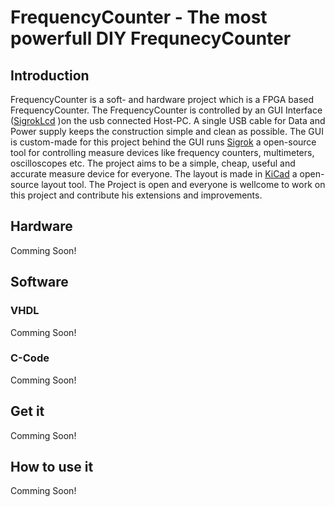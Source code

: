 # FrequencyCounter - The most powerfull DIY FrequnecyCounter
## Introduction
FrequencyCounter is a soft- and hardware project which is a FPGA based FrequencyCounter. The FrequencyCounter is controlled by an GUI Interface ([SigrokLcd](https://github.com/LUMERIIX/SigrokLcd) )on the usb connected Host-PC. A single USB cable for Data and Power supply keeps the construction simple and clean as possible. The GUI is custom-made for this project behind the GUI runs [Sigrok](https://sigrok.org/) a open-source tool for controlling measure devices like frequency counters, multimeters, oscilloscopes etc. The project aims to be a simple, cheap, useful and accurate measure device for everyone. The layout is made in [KiCad]( http://kicad-pcb.org/) a open-source layout tool. The Project is open and everyone is wellcome to work on this project and contribute his extensions and improvements.

## Hardware
Comming Soon!
## Software
### VHDL
Comming Soon!
### C-Code
Comming Soon!

## Get it
Comming Soon!

## How to use it
Comming Soon!
